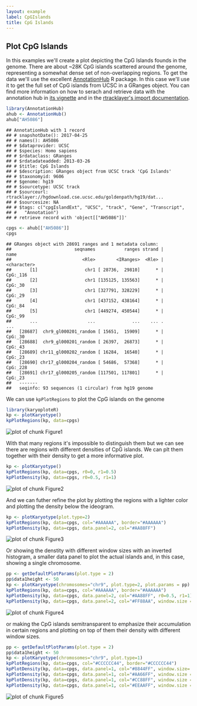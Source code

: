 ```yaml
---
layout: example
label: CpGIslands
title: CpG Islands
---
```





## Plot CpG Islands

In this examples we'll create a plot depicting the CpG Islands founds in the 
genome. There are about ~28K CpG islands scattered around the genome, representing
a somewhat dense set of non-overlapping regions. To get the data we'll use the 
excellent [AnnotationHub](https://bioconductor.org/packages/AnnotationHub) 
R package. In this case we'll use it to get the full set of CpG islands from 
UCSC in a GRanges object. You can find more information on how to serach and 
retrieve data with the annotation hub in [its vignette](https://bioconductor.org/packages/release/bioc/vignettes/AnnotationHub/inst/doc/AnnotationHub-HOWTO.html)
 and in the [rtracklayer's import documentation](https://kasperdanielhansen.github.io/genbioconductor/html/rtracklayer_Import.html).



```r
library(AnnotationHub)
ahub <- AnnotationHub()
ahub["AH5086"]
```

```
## AnnotationHub with 1 record
## # snapshotDate(): 2017-04-25 
## # names(): AH5086
## # $dataprovider: UCSC
## # $species: Homo sapiens
## # $rdataclass: GRanges
## # $rdatadateadded: 2013-03-26
## # $title: CpG Islands
## # $description: GRanges object from UCSC track 'CpG Islands'
## # $taxonomyid: 9606
## # $genome: hg19
## # $sourcetype: UCSC track
## # $sourceurl: rtracklayer://hgdownload.cse.ucsc.edu/goldenpath/hg19/dat...
## # $sourcesize: NA
## # $tags: c("cpgIslandExt", "UCSC", "track", "Gene", "Transcript",
## #   "Annotation") 
## # retrieve record with 'object[["AH5086"]]'
```

```r
cpgs <- ahub[["AH5086"]]
cpgs
```

```
## GRanges object with 28691 ranges and 1 metadata column:
##                        seqnames           ranges strand |        name
##                           <Rle>        <IRanges>  <Rle> | <character>
##       [1]                  chr1 [ 28736,  29810]      * |    CpG:_116
##       [2]                  chr1 [135125, 135563]      * |     CpG:_30
##       [3]                  chr1 [327791, 328229]      * |     CpG:_29
##       [4]                  chr1 [437152, 438164]      * |     CpG:_84
##       [5]                  chr1 [449274, 450544]      * |     CpG:_99
##       ...                   ...              ...    ... .         ...
##   [28687]  chr9_gl000201_random [ 15651,  15909]      * |     CpG:_30
##   [28688]  chr9_gl000201_random [ 26397,  26873]      * |     CpG:_43
##   [28689] chr11_gl000202_random [ 16284,  16540]      * |     CpG:_23
##   [28690] chr17_gl000204_random [ 54686,  57368]      * |    CpG:_228
##   [28691] chr17_gl000205_random [117501, 117801]      * |     CpG:_23
##   -------
##   seqinfo: 93 sequences (1 circular) from hg19 genome
```

We can use ` kpPlotRegions ` to plot the CpG islands on the genome


```r
library(karyoploteR)
kp <- plotKaryotype()
kpPlotRegions(kp, data=cpgs)
```

![plot of chunk Figure1](images//Figure1-1.png)

With that many regions it's impossible to distinguish them but we can see there
are regions with different densities of CpG islands. We can plt them together 
with their density to get a more informative plot.


```r
kp <- plotKaryotype()
kpPlotRegions(kp, data=cpgs, r0=0, r1=0.5)
kpPlotDensity(kp, data=cpgs, r0=0.5, r1=1)
```

![plot of chunk Figure2](images//Figure2-1.png)

And we can futher refine the plot by plotting the regions with a lighter
color and plotting the density below the ideogram.


```r
kp <- plotKaryotype(plot.type=2)
kpPlotRegions(kp, data=cpgs, col="#AAAAAA", border="#AAAAAA")
kpPlotDensity(kp, data=cpgs, data.panel=2, col="#AA88FF")
```

![plot of chunk Figure3](images//Figure3-1.png)

Or showing the denstity with different window sizes with an inverted histogram,
a smaller data panel to plot the actual islands and, in this case, showing a 
single chromosome.


```r
pp <- getDefaultPlotParams(plot.type = 2)
pp$data1height <- 50
kp <- plotKaryotype(chromosomes="chr9", plot.type=2, plot.params = pp)
kpPlotRegions(kp, data=cpgs, col="#AAAAAA", border="#AAAAAA")
kpPlotDensity(kp, data=cpgs, data.panel=2, col="#AA88FF", r0=0.5, r1=1)
kpPlotDensity(kp, data=cpgs, data.panel=2, col="#FF88AA", window.size = 100000, r0=0.5, r1=0)
```

![plot of chunk Figure4](images//Figure4-1.png)

or making the CpG islands semitransparent to emphasize their accumulation in 
certain regions and plotting on top of them their density with different window
sizes.


```r
pp <- getDefaultPlotParams(plot.type = 2)
pp$data1height <- 50
kp <- plotKaryotype(chromosomes="chr9", plot.type=1)
kpPlotRegions(kp, data=cpgs, col="#CCCCCC44", border="#CCCCCC44")
kpPlotDensity(kp, data=cpgs, data.panel=1, col="#8844FF", window.size= 1000000, r0=0, r1=0.25)
kpPlotDensity(kp, data=cpgs, data.panel=1, col="#AA66FF", window.size = 500000, r0=0.25, r1=0.5)
kpPlotDensity(kp, data=cpgs, data.panel=1, col="#CC88FF", window.size = 200000, r0=0.5, r1=0.75)
kpPlotDensity(kp, data=cpgs, data.panel=1, col="#EEAAFF", window.size = 100000, r0=0.75, r1=1)
```

![plot of chunk Figure5](images//Figure5-1.png)
